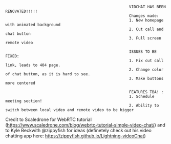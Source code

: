 
                                                          VIDCHAT HAS BEEN RENOVATED!!!!!
                                                          Changes made:
                                                          1. New homepage with animated background
                                                          2. Cut call and chat button
                                                          3. Full screen remote video
                                                           
                                                          ISSUES TO BE FIXED:
                                                          1. Fix cut call link, leads to 404 page.
                                                          2. Change color of chat button, as it is hard to see.
                                                          3. Make buttons more centered
                                                          
                                                          FEATURES TBA! :
                                                          1. Schedule meeting section!
                                                          2. Ability to switch between local video and remote video to be bigger
                                                          
   Credit to Scaledrone for WebRTC tutorial (https://www.scaledrone.com/blog/webrtc-tutorial-simple-video-chat/) and to Kyle Beckwith @zippyfish for ideas (definetely check out his video chatting app here: https://zippyfish.github.io/Lightning-videoChat)
                                                          
